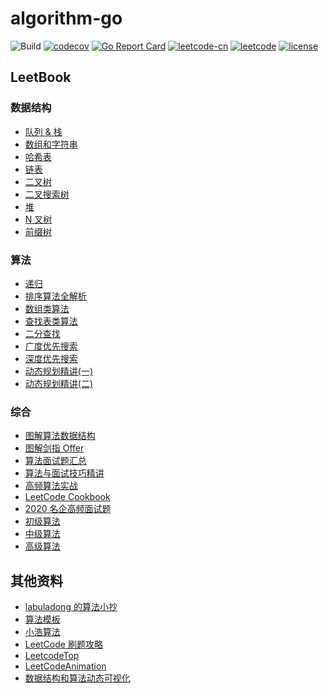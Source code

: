 # algorithm-go

![Build](https://github.com/lijinglin3/algorithm-go/workflows/Build/badge.svg?event=push)
[![codecov](https://codecov.io/gh/lijinglin3/algorithm-go/branch/master/graph/badge.svg)](https://codecov.io/gh/lijinglin3/algorithm-go)
[![Go Report Card](https://goreportcard.com/badge/github.com/lijinglin3/algorithm-go)](https://goreportcard.com/report/github.com/lijinglin3/algorithm-go)
[![leetcode-cn](https://img.shields.io/badge/leetcode--cn-lijinglin-red)](https://leetcode-cn.com/lijinglin)
[![leetcode](https://img.shields.io/badge/leetcode-lijinglin3-blue)](https://leetcode.com/lijinglin3)
[![license](https://img.shields.io/badge/license-GPL-blue)](LICENSE)

## LeetBook

### 数据结构

- [队列 & 栈](https://leetcode-cn.com/leetbook/detail/queue-stack/)
- [数组和字符串](https://leetcode-cn.com/leetbook/detail/array-and-string/)
- [哈希表](https://leetcode-cn.com/leetbook/detail/hash-table/)
- [链表](https://leetcode-cn.com/leetbook/detail/linked-list/)
- [二叉树](https://leetcode-cn.com/leetbook/detail/data-structure-binary-tree/)
- [二叉搜索树](https://leetcode-cn.com/leetbook/detail/introduction-to-data-structure-binary-search-tree/)
- [堆](https://leetcode-cn.com/leetbook/detail/heap/)
- [N 叉树](https://leetcode-cn.com/leetbook/detail/n-ary-tree/)
- [前缀树](https://leetcode-cn.com/leetbook/detail/trie/)

### 算法

- [递归](https://leetcode-cn.com/leetbook/detail/recursion/)
- [排序算法全解析](https://leetcode-cn.com/leetbook/detail/sort-algorithms/)
- [数组类算法](https://leetcode-cn.com/leetbook/detail/all-about-array/)
- [查找表类算法](https://leetcode-cn.com/leetbook/detail/all-about-lockup-table/)
- [二分查找](https://leetcode-cn.com/leetbook/detail/binary-search/)
- [广度优先搜索](https://leetcode-cn.com/leetbook/detail/bfs/)
- [深度优先搜索](https://leetcode-cn.com/leetbook/detail/dfs/)
- [动态规划精讲(一)](https://leetcode-cn.com/leetbook/detail/dynamic-programming-1-plus/)
- [动态规划精讲(二)](https://leetcode-cn.com/leetbook/detail/dynamic-programming-2-plus/)

### 综合

- [图解算法数据结构](https://leetcode-cn.com/leetbook/detail/illustration-of-algorithm/)
- [图解剑指 Offer](https://leetcode-cn.com/leetbook/detail/illustrate-lcof/)
- [算法面试题汇总](https://leetcode-cn.com/leetbook/detail/top-interview-questions/)
- [算法与面试技巧精讲](https://leetcode-cn.com/leetbook/detail/algorithm-and-interview-skills/)
- [高频算法实战](https://leetcode-cn.com/leetbook/detail/high-frequency-algorithm-exercise/)
- [LeetCode Cookbook](https://leetcode-cn.com/leetbook/detail/leetcode-cookbook/)
- [2020 名企高频面试题](https://leetcode-cn.com/leetbook/detail/2020-top-interview-questions/)
- [初级算法](https://leetcode-cn.com/leetbook/detail/top-interview-questions-easy/)
- [中级算法](https://leetcode-cn.com/leetbook/detail/top-interview-questions-medium/)
- [高级算法](https://leetcode-cn.com/leetbook/detail/top-interview-questions-hard/)

## 其他资料

- [labuladong 的算法小抄](https://github.com/labuladong/fucking-algorithm)
- [算法模板](https://github.com/greyireland/algorithm-pattern)
- [小浩算法](https://github.com/geekxh/hello-algorithm)
- [LeetCode 刷题攻略](https://github.com/youngyangyang04/leetcode-master)
- [LeetcodeTop](https://github.com/afatcoder/LeetcodeTop)
- [LeetCodeAnimation](https://github.com/MisterBooo/LeetCodeAnimation)
- [数据结构和算法动态可视化](https://visualgo.net/zh)
